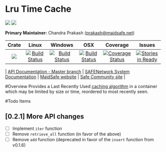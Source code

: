 # Lru Time Cache

[![](https://img.shields.io/badge/Project%20SAFE-Approved-green.svg)](http://maidsafe.net/applications) [![](https://img.shields.io/badge/License-GPL3-green.svg)](https://github.com/maidsafe/lru_time_cache/blob/master/COPYING)

**Primary Maintainer:** Chandra Prakash (prakash@maidsafe.net)

|Crate|Linux|Windows|OSX|Coverage|Issues|
|:------:|:-------:|:-------:|:-------:|:-------:|:-------:|
|[![](http://meritbadge.herokuapp.com/lru_time_cache)](https://crates.io/crates/lru_time_cache)|[![Build Status](https://travis-ci.org/maidsafe/lru_time_cache.svg?branch=master)](https://travis-ci.org/maidsafe/lru_time_cache)|[![Build Status](http://ci.maidsafe.net:8080/buildStatus/icon?job=lru_time_cache_win64_status_badge)](http://ci.maidsafe.net:8080/job/lru_time_cache_win64_status_badge/)|[![Build Status](http://ci.maidsafe.net:8080/buildStatus/icon?job=lru_time_cache_osx_status_badge)](http://ci.maidsafe.net:8080/job/lru_time_cache_osx_status_badge/)|[![Coverage Status](https://coveralls.io/repos/maidsafe/lru_time_cache/badge.svg)](https://coveralls.io/r/maidsafe/lru_time_cache)|[![Stories in Ready](https://badge.waffle.io/maidsafe/lru_time_cache.png?label=ready&title=Ready)](https://waffle.io/maidsafe/lru_time_cache)|


| [API Documentation - Master branch](http://maidsafe.github.io/lru_time_cache/) | [SAFENetwork System Documentation](http://systemdocs.maidsafe.net/) | [MaidSafe website](http://www.maidsafe.net) | [Safe Community site](https://forum.safenetwork.io) |

#Overview
Provides a Last Recently Used [caching algorithm](http://en.wikipedia.org/wiki/Cache_algorithms) in a container which may be limited by size or time, reordered to most recently seen.

#Todo Items

## [0.2.1] More API changes
- [ ] Implement `iter` function
- [ ] Remove `retrieve_all` function (in favor of the above)
- [ ] Remove `add` function (deprecated in favor of the `insert` function from v0.1.6)
